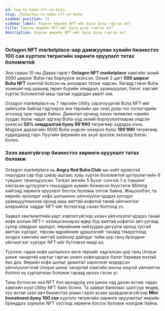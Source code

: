 ```yaml
---
id: how-to-make-nft-on-buha
slug: /buha/how-to-make-nft-on-buha
sidebar_position: 11
sidebar_label: Хэрхэн өөрийн NFT-ийг Буха дээр гаргах вэ?
title: Хэрхэн өөрийн NFT-ийг Буха дээр гаргах вэ?
description: Хэрхэн өөрийн NFT-ийг Буха дээр гаргах вэ?
---
```


### Octagon NFT marketplace-аар дамжуулан хувийн бизнестээ 100 сая хүртэлх төгрөгийн хөрөнгө оруулалт татах боломжтой

Энэ сарын 10-ны Даваа гарагт **Octagon NFT marketplace** хамгийн эхний 3000 ширхэг Buha-гаа борлуулж эхэлсэн. Эхний 3 цагт **500 ширхэг Buha NFT** эзэнтэй болсон нь анхаарал татаж чадсан. Яагаад гэвэл Buha эзэмшигчид цаашид төрөл бүрийн хямдрал, урамшуулал, бэлэг зэргийг хүртэх боломжтой маш таатай худалдан авалт юм.

Octagon marketplace нь 7 төрлийн Utility  хэрэглүүртэй Buha NFT-ийг нийлүүлж байгаа гэдгээрээ энэ төрлийн зах зээл дээр гол тоглогчдийн эгнээнд орж чадаж байна. Дижитал орчинд эзнээ төлөөлөх нэрийн хуудас болж чадах эдгээр Buha-ууд эхний борлуулалтаараа үндсэн үнээсээ **50% хямдралтай буюу 99’990** төгрөгөөр эздэдээ очно. Мэдээж дараагийн 6000 Buha үндсэн үнээрээ буюу **199’990** төгрөгөөр худалдаанд гарч Луугийн фермийн аж ахуй эрхэлж эхлэхэд бэлэн болно.

### Зээл авалгүйгээр бизнестээ хөрөнгө оруулалт татах боломж

Octagon marketplace нь **Angry Red Buha Club**-ын нийт идэвхтэй гишүүдээ сар бүр цэвэр ашгаас хувь хүртэх боломжтой цуглуулагчийн 6 түвшинг танилцуулсан. Тэгвэл энгийн 5 Бухаг сонгож 1-р түвшинг хангасан цуглуулагч гишүүддээ хувийн бизнесээ бүүстэлж Minting хийгээд хөрөнгө оруулалт босгох боломж олгож байна. 
Жишээлбэл, та өөрийн эрхэлдэг кофе шопынхоо үйлчлүүлэгчдэдээ олгодог  урамшууллынхаа оронд маш амттай кофетой танай үйлчилгээг илэрхийлж чаддаг NFT-ийг бүтээгээд санал болгоод үз.

Заавал хөнгөлөлтийн карт хэвлэлгүйгээр үнэнч үйлчлүүлэгчдэдээ танай кофе шопын NFT-г эзэмшсэнээрээ өдөр бүр амттай кофегоо авч уугаад супер хямдрал эдэлдэг, өөрийнхөө найзуудаа дагуулж ирээд тусгай амттан хүртдэг, төрсөн өдрийнхөө үдэшлэгийг танайд тэмдэглээд зочдоо хамгийн амттай шейкээр дайлдаг тийм  цор ганц брэндинг үйлчилгээг хүртдэг NFT-ийг бүтээвэл ямар вэ.

Түүнээс гадна кофе шопынхоо  өнгө төрхийг хадгалсан цор ганц Unique шинж чанартай картыг гарган үнэнч кофечдодоо бэлэг баривал янзтай биз дээ. Өөрийн кофе шопыг дижитал хэрэглээг мэдэрсэн үйлчлүүлэгчтэй Unique шинж чанартай хамгийн анхны онцгой үйлчилгээ болтол нь сурталчлах боломж гараад ирлээ гэсэн үг.

Таны бүтээсэн энэ NFT бол ирээдүйд үнэ цэнээ хэд дахин өсгөж чадах хамгийн күүл Utility NFT байх болно. Та заавал банкнаас шалгуур өндөр, хүү ихтэй зээл авч бизнестээ улаан гэрэл асаах шаардлагагүйгээр **Mini Investment буюу 100 сая** хүртэлх төгрөгийн хөрөнгө оруулалтыг өөрийн бренддээ зориулж NFT үүсгээд хөрөнгө босгох боломж нээгдэж байна.
